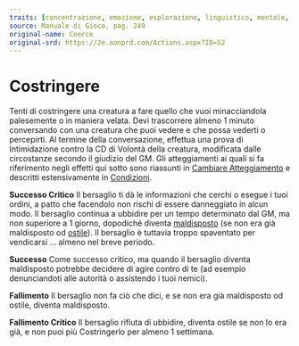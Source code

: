 ```yaml
---
traits: [concentrazione, emozione, esplorazione, linguistico, mentale, uditivo]
source: Manuale di Gioco, pag. 249
original-name: Coerce
original-srd: https://2e.aonprd.com/Actions.aspx?ID=52
---
```


# Costringere

Tenti di costringere una creatura a fare quello che vuoi minacciandola
palesemente o in maniera velata. Devi trascorrere almeno 1 minuto conversando
con una creatura che puoi vedere e che possa vederti o percepirti. Al termine
della conversazione, effettua una prova di Intimidazione contro la CD di Volontà
della creatura, modificata dalle circostanze secondo il giudizio del GM. Gli
atteggiamenti ai quali si fa riferimento negli effetti qui sotto sono riassunti
in [Cambiare Atteggiamento](/abilita/diplomazia#cambiare-atteggiamento) e
descritti estensivamente in [Condizioni](/condizioni).

**Successo Critico** Il bersaglio ti dà le informazioni che cerchi o esegue i
tuoi ordini, a patto che facendolo non rischi di essere danneggiato in alcun
modo. Il bersaglio continua a ubbidire per un tempo determinato dal GM, ma non
superiore a 1 giorno, dopodiché diventa [maldisposto](/condizioni/maldisposto)
(se non era già maldisposto od [ostile](/condizioni/ostile)). Il bersaglio è
tuttavia troppo spaventato per vendicarsi ... almeno nel breve periodo.

**Successo** Come successo critico, ma quando il bersaglio diventa maldisposto
potrebbe decidere di agire contro di te (ad esempio denunciandoti alle autorità
o assistendo i tuoi nemici).

**Fallimento** Il bersaglio non fa ciò che dici, e se non era già maldisposto od
ostile, diventa maldisposto.

**Fallimento Critico** Il bersaglio rifiuta di ubbidire, diventa ostile se non
lo era già, e non puoi più Costringerlo per almeno 1 settimana.
